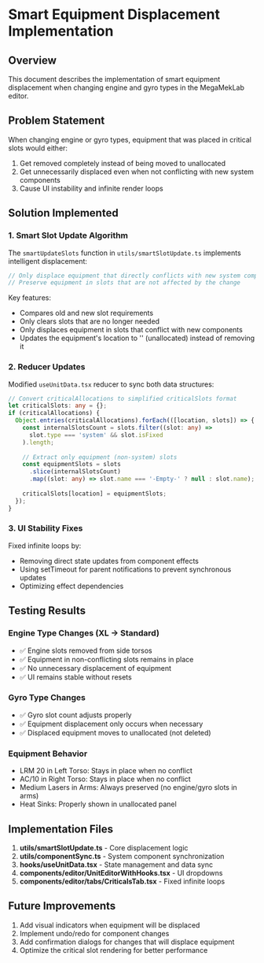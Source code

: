 # Smart Equipment Displacement Implementation

## Overview
This document describes the implementation of smart equipment displacement when changing engine and gyro types in the MegaMekLab editor.

## Problem Statement
When changing engine or gyro types, equipment that was placed in critical slots would either:
1. Get removed completely instead of being moved to unallocated
2. Get unnecessarily displaced even when not conflicting with new system components
3. Cause UI instability and infinite render loops

## Solution Implemented

### 1. Smart Slot Update Algorithm
The `smartUpdateSlots` function in `utils/smartSlotUpdate.ts` implements intelligent displacement:

```typescript
// Only displace equipment that directly conflicts with new system component slots
// Preserve equipment in slots that are not affected by the change
```

Key features:
- Compares old and new slot requirements
- Only clears slots that are no longer needed
- Only displaces equipment in slots that conflict with new components
- Updates the equipment's location to '' (unallocated) instead of removing it

### 2. Reducer Updates
Modified `useUnitData.tsx` reducer to sync both data structures:

```typescript
// Convert criticalAllocations to simplified criticalSlots format
let criticalSlots: any = {};
if (criticalAllocations) {
  Object.entries(criticalAllocations).forEach(([location, slots]) => {
    const internalSlotsCount = slots.filter((slot: any) => 
      slot.type === 'system' && slot.isFixed
    ).length;
    
    // Extract only equipment (non-system) slots
    const equipmentSlots = slots
      .slice(internalSlotsCount)
      .map((slot: any) => slot.name === '-Empty-' ? null : slot.name);
    
    criticalSlots[location] = equipmentSlots;
  });
}
```

### 3. UI Stability Fixes
Fixed infinite loops by:
- Removing direct state updates from component effects
- Using setTimeout for parent notifications to prevent synchronous updates
- Optimizing effect dependencies

## Testing Results

### Engine Type Changes (XL → Standard)
- ✅ Engine slots removed from side torsos
- ✅ Equipment in non-conflicting slots remains in place
- ✅ No unnecessary displacement of equipment
- ✅ UI remains stable without resets

### Gyro Type Changes
- ✅ Gyro slot count adjusts properly
- ✅ Equipment displacement only occurs when necessary
- ✅ Displaced equipment moves to unallocated (not deleted)

### Equipment Behavior
- LRM 20 in Left Torso: Stays in place when no conflict
- AC/10 in Right Torso: Stays in place when no conflict
- Medium Lasers in Arms: Always preserved (no engine/gyro slots in arms)
- Heat Sinks: Properly shown in unallocated panel

## Implementation Files

1. **utils/smartSlotUpdate.ts** - Core displacement logic
2. **utils/componentSync.ts** - System component synchronization
3. **hooks/useUnitData.tsx** - State management and data sync
4. **components/editor/UnitEditorWithHooks.tsx** - UI dropdowns
5. **components/editor/tabs/CriticalsTab.tsx** - Fixed infinite loops

## Future Improvements

1. Add visual indicators when equipment will be displaced
2. Implement undo/redo for component changes
3. Add confirmation dialogs for changes that will displace equipment
4. Optimize the critical slot rendering for better performance
